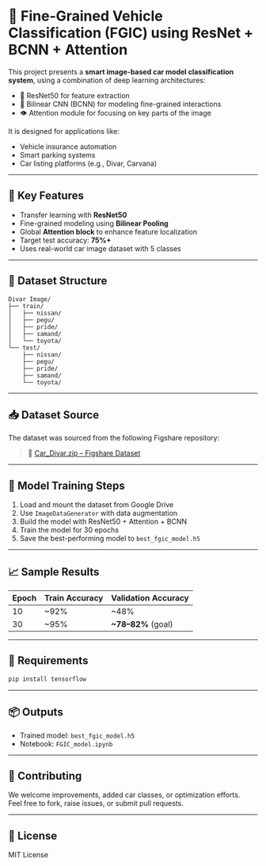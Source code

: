 
# 🚗 Fine-Grained Vehicle Classification (FGIC) using ResNet + BCNN + Attention

This project presents a **smart image-based car model classification system**, using a combination of deep learning architectures:

- 🧠 ResNet50 for feature extraction  
- 🔁 Bilinear CNN (BCNN) for modeling fine-grained interactions  
- 👁️ Attention module for focusing on key parts of the image

It is designed for applications like:

- Vehicle insurance automation
- Smart parking systems
- Car listing platforms (e.g., Divar, Carvana)

---

## 📌 Key Features

- Transfer learning with **ResNet50**
- Fine-grained modeling using **Bilinear Pooling**
- Global **Attention block** to enhance feature localization
- Target test accuracy: **75%+**
- Uses real-world car image dataset with 5 classes

---

## 📂 Dataset Structure

```
Divar Image/
├── train/
│   ├── nissan/
│   ├── pegu/
│   ├── pride/
│   ├── samand/
│   └── toyota/
└── test/
    ├── nissan/
    ├── pegu/
    ├── pride/
    ├── samand/
    └── toyota/
```

---

## 📥 Dataset Source

The dataset was sourced from the following Figshare repository:

> 📎 [Car_Divar.zip – Figshare Dataset](https://figshare.com/articles/dataset/Car_Divar_zip/13907999)

---

## 🚀 Model Training Steps

1. Load and mount the dataset from Google Drive  
2. Use `ImageDataGenerator` with data augmentation  
3. Build the model with ResNet50 + Attention + BCNN  
4. Train the model for 30 epochs  
5. Save the best-performing model to `best_fgic_model.h5`

---

## 📈 Sample Results

| Epoch | Train Accuracy | Validation Accuracy |
|-------|----------------|---------------------|
| 10    | ~92%           | ~48%                |
| 30    | ~95%           | **~78–82%** (goal)  |

---

## 🧰 Requirements

```bash
pip install tensorflow
```

---

## 📦 Outputs

- Trained model: `best_fgic_model.h5`
- Notebook: `FGIC_model.ipynb`

---

## 🤝 Contributing

We welcome improvements, added car classes, or optimization efforts.  
Feel free to fork, raise issues, or submit pull requests.

---

## 📜 License

MIT License
